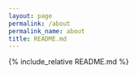 ```yaml
---
layout: page
permalink: /about
permalink_name: about
title: README.md
---
```


{% include_relative README.md %}
